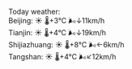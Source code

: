 Today weather:  
Beijing: ☀️   🌡️+3°C 🌬️↓11km/h  
Tianjin: ☀️   🌡️+4°C 🌬️↓19km/h  
Shijiazhuang: ☀️   🌡️+8°C 🌬️←6km/h  
Tangshan: ☀️   🌡️+4°C 🌬️↙12km/h  
